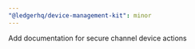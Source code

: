 ```yaml
---
"@ledgerhq/device-management-kit": minor
---
```


Add documentation for secure channel device actions
